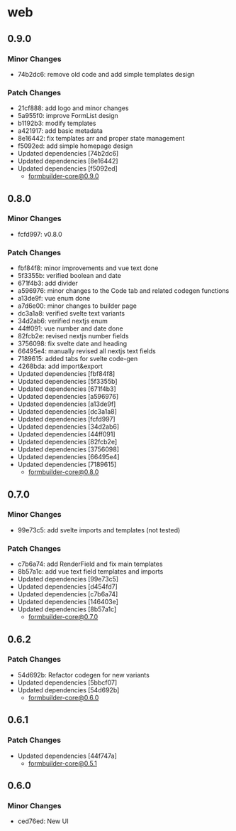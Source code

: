 # web

## 0.9.0

### Minor Changes

- 74b2dc6: remove old code and add simple templates design

### Patch Changes

- 21cf888: add logo and minor changes
- 5a955f0: improve FormList design
- b1192b3: modify templates
- a421917: add basic metadata
- 8e16442: fix templates arr and proper state management
- f5092ed: add simple homepage design
- Updated dependencies [74b2dc6]
- Updated dependencies [8e16442]
- Updated dependencies [f5092ed]
  - formbuilder-core@0.9.0

## 0.8.0

### Minor Changes

- fcfd997: v0.8.0

### Patch Changes

- fbf84f8: minor improvements and vue text done
- 5f3355b: verified boolean and date
- 671f4b3: add divider
- a596976: minor changes to the Code tab and related codegen functions
- a13de9f: vue enum done
- a7d6e00: minor changes to builder page
- dc3a1a8: verified svelte text variants
- 34d2ab6: verified nextjs enum
- 44ff091: vue number and date done
- 82fcb2e: revised nextjs number fields
- 3756098: fix svelte date and heading
- 66495e4: manually revised all nextjs text fields
- 7189615: added tabs for svelte code-gen
- 4268bda: add import&export
- Updated dependencies [fbf84f8]
- Updated dependencies [5f3355b]
- Updated dependencies [671f4b3]
- Updated dependencies [a596976]
- Updated dependencies [a13de9f]
- Updated dependencies [dc3a1a8]
- Updated dependencies [fcfd997]
- Updated dependencies [34d2ab6]
- Updated dependencies [44ff091]
- Updated dependencies [82fcb2e]
- Updated dependencies [3756098]
- Updated dependencies [66495e4]
- Updated dependencies [7189615]
  - formbuilder-core@0.8.0

## 0.7.0

### Minor Changes

- 99e73c5: add svelte imports and templates (not tested)

### Patch Changes

- c7b6a74: add RenderField and fix main templates
- 8b57a1c: add vue text field templates and imports
- Updated dependencies [99e73c5]
- Updated dependencies [d454fd7]
- Updated dependencies [c7b6a74]
- Updated dependencies [146403e]
- Updated dependencies [8b57a1c]
  - formbuilder-core@0.7.0

## 0.6.2

### Patch Changes

- 54d692b: Refactor codegen for new variants
- Updated dependencies [5bbcf07]
- Updated dependencies [54d692b]
  - formbuilder-core@0.6.0

## 0.6.1

### Patch Changes

- Updated dependencies [44f747a]
  - formbuilder-core@0.5.1

## 0.6.0

### Minor Changes

- ced76ed: New UI
